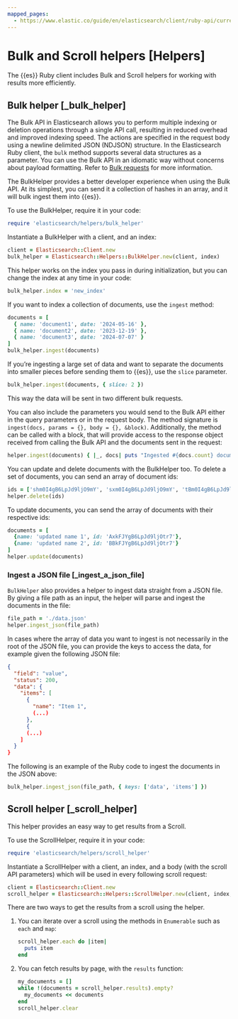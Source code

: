 ```yaml
---
mapped_pages:
  - https://www.elastic.co/guide/en/elasticsearch/client/ruby-api/current/Helpers.html
---
```


# Bulk and Scroll helpers [Helpers]

The {{es}} Ruby client includes Bulk and Scroll helpers for working with results more efficiently.


## Bulk helper [_bulk_helper]

The Bulk API in Elasticsearch allows you to perform multiple indexing or deletion operations through a single API call, resulting in reduced overhead and improved indexing speed. The actions are specified in the request body using a newline delimited JSON (NDJSON) structure. In the Elasticsearch Ruby client, the `bulk` method supports several data structures as a parameter. You can use the Bulk API in an idiomatic way without concerns about payload formatting. Refer to [Bulk requests](/reference/examples.md#ex-bulk) for more information.

The BulkHelper provides a better developer experience when using the Bulk API. At its simplest, you can send it a collection of hashes in an array, and it will bulk ingest them into {{es}}.

To use the BulkHelper, require it in your code:

```ruby
require 'elasticsearch/helpers/bulk_helper'
```

Instantiate a BulkHelper with a client, and an index:

```ruby
client = Elasticsearch::Client.new
bulk_helper = Elasticsearch::Helpers::BulkHelper.new(client, index)
```

This helper works on the index you pass in during initialization, but you can change the index at any time in your code:

```ruby
bulk_helper.index = 'new_index'
```

If you want to index a collection of documents, use the `ingest` method:

```ruby
documents = [
  { name: 'document1', date: '2024-05-16' },
  { name: 'document2', date: '2023-12-19' },
  { name: 'document3', date: '2024-07-07' }
]
bulk_helper.ingest(documents)
```

If you’re ingesting a large set of data and want to separate the documents into smaller pieces before sending them to {{es}}, use the `slice` parameter.

```ruby
bulk_helper.ingest(documents, { slice: 2 })
```

This way the data will be sent in two different bulk requests.

You can also include the parameters you would send to the Bulk API either in the query parameters or in the request body. The method signature is `ingest(docs, params = {}, body = {}, &block)`. Additionally, the method can be called with a block, that will provide access to the response object received from calling the Bulk API and the documents sent in the request:

```ruby
helper.ingest(documents) { |_, docs| puts "Ingested #{docs.count} documents" }
```

You can update and delete documents with the BulkHelper too. To delete a set of documents, you can send an array of document ids:

```ruby
ids = ['shm0I4gB6LpJd9ljO9mY', 'sxm0I4gB6LpJd9ljO9mY', 'tBm0I4gB6LpJd9ljO9mY', 'tRm0I4gB6LpJd9ljO9mY', 'thm0I4gB6LpJd9ljO9mY', 'txm0I4gB6LpJd9ljO9mY', 'uBm0I4gB6LpJd9ljO9mY', 'uRm0I4gB6LpJd9ljO9mY', 'uhm0I4gB6LpJd9ljO9mY', 'uxm0I4gB6LpJd9ljO9mY']
helper.delete(ids)
```

To update documents, you can send the array of documents with their respective ids:

```ruby
documents = [
  {name: 'updated name 1', id: 'AxkFJYgB6LpJd9ljOtr7'},
  {name: 'updated name 2', id: 'BBkFJYgB6LpJd9ljOtr7'}
]
helper.update(documents)
```


### Ingest a JSON file [_ingest_a_json_file]

`BulkHelper` also provides a helper to ingest data straight from a JSON file. By giving a file path as an input, the helper will parse and ingest the documents in the file:

```ruby
file_path = './data.json'
helper.ingest_json(file_path)
```

In cases where the array of data you want to ingest is not necessarily in the root of the JSON file, you can provide the keys to access the data, for example given the following JSON file:

```json
{
  "field": "value",
  "status": 200,
  "data": {
    "items": [
      {
        "name": "Item 1",
        (...)
      },
      {
      (...)
    ]
  }
}
```

The following is an example of the Ruby code to ingest the documents in the JSON above:

```ruby
bulk_helper.ingest_json(file_path, { keys: ['data', 'items'] })
```


## Scroll helper [_scroll_helper]

This helper provides an easy way to get results from a Scroll.

To use the ScrollHelper, require it in your code:

```ruby
require 'elasticsearch/helpers/scroll_helper'
```

Instantiate a ScrollHelper with a client, an index, and a body (with the scroll API parameters) which will be used in every following scroll request:

```ruby
client = Elasticsearch::Client.new
scroll_helper = Elasticsearch::Helpers::ScrollHelper.new(client, index, body)
```

There are two ways to get the results from a scroll using the helper.

1. You can iterate over a scroll using the methods in `Enumerable` such as `each` and `map`:

    ```ruby
    scroll_helper.each do |item|
      puts item
    end
    ```

2. You can fetch results by page, with the `results` function:

    ```ruby
    my_documents = []
    while !(documents = scroll_helper.results).empty?
      my_documents << documents
    end
    scroll_helper.clear
    ```


